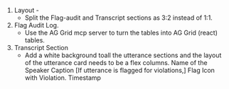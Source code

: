 1. Layout -
   - Split the Flag-audit and Transcript sections as 3:2 instead of 1:1.
2. Flag Audit Log.
   - Use the AG Grid mcp server to turn the tables into AG Grid (react) tables.
3. Transcript Section
   - Add a white background toall the utterance sections and the layout of the utterance card needs to be a flex columns.
     Name of the Speaker
     Caption
     [If utterance is flagged for violations,] Flag Icon with Violation.
     Timestamp
